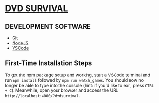 # [DVD SURVIVAL](https://jwvonk.github.io/CMPM-170-Prototype-2/?dvdsurvival)

## DEVELOPMENT SOFTWARE

* [Git](https://git-scm.com/downloads)
* [NodeJS](https://nodejs.org/en/download/)
* [VSCode](https://code.visualstudio.com/)

## First-Time Installation Steps

To get the npm package setup and working, start a VSCode terminal and run `npm install` followed by `npm run watch_games`. You should now no longer be able to type into the console (hint: if you'd like to exit, press `CTRL + C`). Meanwhile, open your browser and access the URL `http://localhost:4000/?dvdsurvival`.
